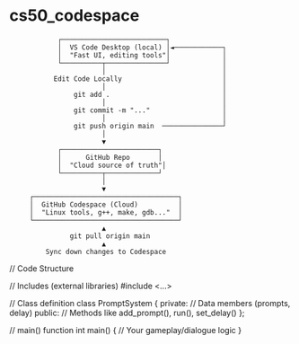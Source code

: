 # cs50_codespace
                ┌──────────────────────────┐
                │  VS Code Desktop (local) │◄────────────┐
                │  "Fast UI, editing tools"│             │
                └──────────┬───────────────┘             │
                           │                             │
               Edit Code Locally                         │
                           │                             │
                    git add .                            │
                           │                             │
                    git commit -m "..."                  │
                           │                             │
                    git push origin main  ───────────────┘
                           │
                           ▼
                ┌────────────────────────┐
                │      GitHub Repo       │
                │  "Cloud source of truth"│
                └──────────┬─────────────┘
                           │
                           ▼
         ┌────────────────────────────────────┐
         │  GitHub Codespace (Cloud)          │
         │  "Linux tools, g++, make, gdb..."  │
         └────────────────────────────────────┘
                           ▲
                   git pull origin main
                           ▲
             Sync down changes to Codespace


// Code Structure


// Includes (external libraries)
#include <...>

// Class definition
class PromptSystem {
private:
    // Data members (prompts, delay)
public:
    // Methods like add_prompt(), run(), set_delay()
};

// main() function
int main() {
    // Your gameplay/dialogue logic
}
